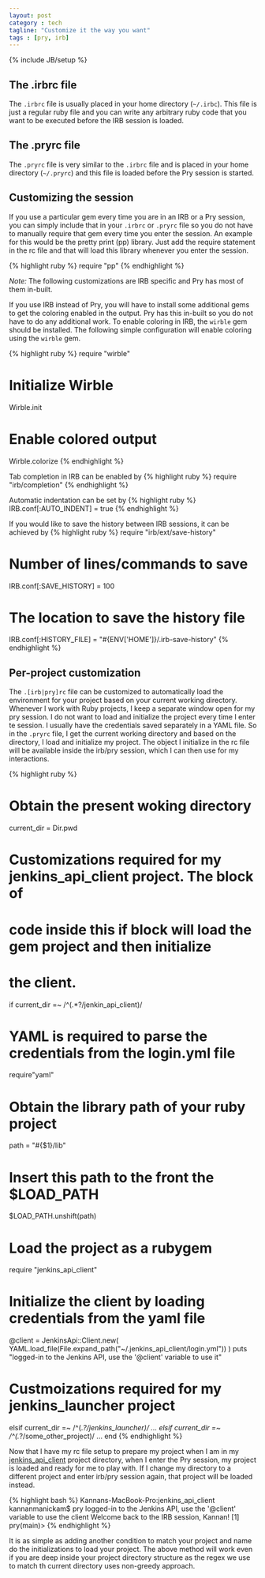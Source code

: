 ```yaml
---
layout: post
category : tech
tagline: "Customize it the way you want"
tags : [pry, irb]
---
```

{% include JB/setup %}

<link href="/blog/assets/css/syntax.css" rel="stylesheet" type="text/css"/>

## The .irbrc file
The `.irbrc` file is usually placed in your home directory (`~/.irbc`). This
file is just a regular ruby file and you can write any arbitrary ruby code that
you want to be executed before the IRB session is loaded.

## The .pryrc file
The `.pryrc` file is very similar to the `.irbrc` file and is placed in your
home directory (`~/.pryrc`) and this file is loaded before the Pry session is
started.

## Customizing the session
If you use a particular gem every time you are in an IRB or a Pry session, you
can simply include that in your `.irbrc` or `.pryrc` file so you do not have to
manually require that gem every time you enter the session. An example for this
would be the pretty print (pp) library. Just add the require statement in the
rc file and that will load this library whenever you enter the session.

{% highlight ruby %}
require "pp"
{% endhighlight %}

_Note:_ The following customizations are IRB specific and Pry has most of them
in-built.

If you use IRB instead of Pry, you will have to install some additional gems to
get the coloring enabled in the output. Pry has this in-built so you do not
have to do any additional work. To enable coloring in IRB, the `wirble` gem
should be installed. The following simple configuration will enable coloring
using the `wirble` gem.

{% highlight ruby %}
require "wirble"

# Initialize Wirble
Wirble.init

# Enable colored output
Wirble.colorize
{% endhighlight %}

Tab completion in IRB can be enabled by
{% highlight ruby %}
require "irb/completion"
{% endhighlight %}

Automatic indentation can be set by
{% highlight ruby %}
IRB.conf[:AUTO_INDENT] = true
{% endhighlight %}

If you would like to save the history between IRB sessions, it can be achieved
by
{% highlight ruby %}
require "irb/ext/save-history"
# Number of lines/commands to save

IRB.conf[:SAVE_HISTORY] = 100
# The location to save the history file
IRB.conf[:HISTORY_FILE] = "#{ENV['HOME']}/.irb-save-history"
{% endhighlight %}

## Per-project customization

The `.[irb|pry]rc` file can be customized to automatically load the environment
for your project based on your current working directory.
Whenever I work with Ruby projects, I keep a separate window open for my pry
session. I do not want to load and initialize the project every time I enter te
session. I usually have the credentials saved separately in a YAML file. So in
the `.pryrc` file, I get the current working directory and based on the
directory, I load and initialize my project. The object I initialize in the rc
file will be available inside the irb/pry session, which I can then use for my
interactions.

{% highlight ruby %}
# Obtain the present woking directory
current_dir = Dir.pwd
# Customizations required for my jenkins_api_client project. The block of
# code inside this if block will load the gem project and then initialize
# the client.
if current_dir =~ /^(.*?\/jenkin_api_client)/
  # YAML is required to parse the credentials from the login.yml file
  require"yaml"
  # Obtain the library path of your ruby project
  path = "#{$1}/lib"
  # Insert this path to the front the $LOAD_PATH
  $LOAD_PATH.unshift(path)

  # Load the project as a rubygem
  require "jenkins_api_client"
  # Initialize the client by loading credentials from the yaml file
  @client = JenkinsApi::Client.new(
      YAML.load_file(File.expand_path("~/.jenkins_api_client/login.yml"))
  )
  puts "logged-in to the Jenkins API, use the '@client' variable to use it"
# Custmoizations required for my jenkins_launcher project
elsif current_dir =~ /^(.*?\/jenkins_launcher)/
    ...
elsif current_dir =~ /^(.*?\/some_other_project)/
    ...
end
{% endhighlight %}

Now that I have my rc file setup to prepare my project when I am in my
[jenkins_api_client](http://www.arangamani.net/jenkins_api_client) project
directory, when I enter the Pry session, my project is loaded and ready for me
to play with. If I change my directory to a different project and enter irb/pry
session again, that project will be loaded instead.

{% highlight bash %}
Kannans-MacBook-Pro:jenkins_api_client kannanmanickam$ pry
logged-in to the Jenkins API, use the '@client' variable to use the client
Welcome back to the IRB session, Kannan!
[1] pry(main)>
{% endhighlight %}

It is as simple as adding another condition to match your project and name do
the initializations to load your project. The above method will work even if
you are deep inside your project directory structure as the regex we use to
match th current directory uses non-greedy approach.
